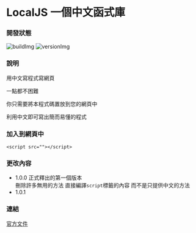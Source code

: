 # LocalJS 一個中文函式庫
### 開發狀態
![buildImg](https://img.shields.io/badge/build-passing-green.svg?style=plastic) 
![versionImg](https://img.shields.io/badge/version-1.0.1-green.svg?style=plastic)

### 說明
用中文寫程式寫網頁

一點都不困難

你只需要將本程式碼置放到您的網頁中

利用中文即可寫出簡而易懂的程式

### 加入到網頁中
```
<script src=""></script>
```

### 更改內容
  - 1.0.0
	正式釋出的第一個版本<br>
	刪除許多無用的方法
	直接編譯```script```標籤的內容
	而不是只提供中文的方法
  - 1.0.1
	

### 連結
[官方文件](https://localjs.blogspot.com?utm_source=github_dwcoop "官方文件")
